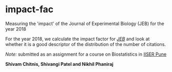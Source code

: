 # impact-fac

Measuring the 'impact' of the Journal of Experimental Biology (JEB) for the year 2018

For the year 2018, we calculate the impact factor for [_JEB_](https://www.google.com/search?client=safari&rls=en&q=journal+of+experimental+biology&ie=UTF-8&oe=UTF-8) and look at whether it is a good descriptor of the distribution of the number of citations.

_Note:_ submitted as an assignment for a course on Biostatistics in [IISER Pune](http://www.iiserpune.ac.in)

__Shivam Chitnis, Shivangi Patel and Nikhil Phaniraj__
